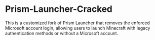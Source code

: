 # Prism-Launcher-Cracked
This is a customized fork of Prism Launcher that removes the enforced Microsoft account login, allowing users to launch Minecraft with legacy authentication methods or without a Microsoft account.
